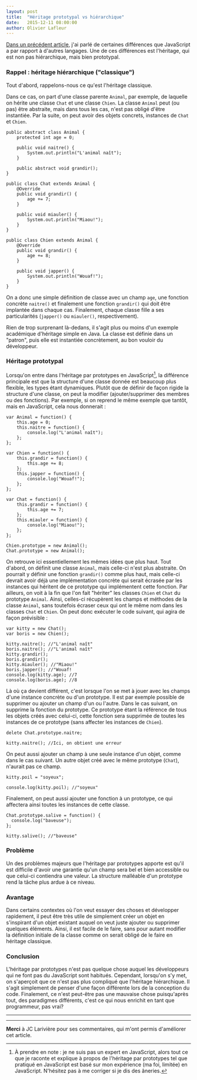 ```yaml
---
layout: post
title:  "Héritage prototypal vs hiérarchique"
date:   2015-12-11 08:00:00
author: Olivier Lafleur
---
```


[Dans un précédent article](/2015/12/04/scala-web-scalajs.html), j'ai parlé de certaines différences que JavaScript a par rapport à d'autres langages.
Une de ces différences est l'héritage, qui est non pas hiérarchique, mais bien prototypal.

### Rappel : héritage hiérarchique ("classique")
Tout d'abord, rappelons-nous ce qu'est l'héritage classique.

Dans ce cas, on part d'une classe parente `Animal`, par exemple, de laquelle on hérite une classe `Chat` et une classe `Chien`. La classe `Animal` peut (ou pas) être abstraite, mais dans tous les cas, n'est pas obligé d'être instantiée. Par la suite, on peut avoir des objets concrets, instances de `Chat` et `Chien`.

<pre><code class="java">public abstract class Animal {
    protected int age = 0;

    public void naitre() {
        System.out.println("L'animal naît");
    }

    public abstract void grandir();
}

public class Chat extends Animal {
    @Override
    public void grandir() {
        age += 7;
    }

    public void miauler() {
        System.out.println("Miaou!");
    }
}

public class Chien extends Animal {
    @Override
    public void grandir() {
        age += 8;
    }

    public void japper() {
        System.out.println("Wouaf!");
    }
}
</code></pre>

On a donc une simple définition de classe avec un champ `age`, une fonction concrète `naitre()` et finalement une fonction `grandir()` qui doit être implantée dans chaque cas. Finalement, chaque classe fille a ses particularités (`japper()` ou `miauler()`, respectivement).

Rien de trop surprenant là-dedans, il s'agit plus ou moins d'un exemple académique d'héritage simple en Java. La classe est définie dans un "patron", puis elle est instantiée concrètement, au bon vouloir du développeur.

### Héritage prototypal

Lorsqu'on entre dans l'héritage par prototypes en JavaScript[^1], la différence principale est que la structure d'une classe donnée est beaucoup plus flexible, les types étant dynamiques. Plutôt que de définir de façon rigide la structure d'une classe, on peut la modifier (ajouter/supprimer des membres ou des fonctions).
Par exemple, si on reprend le même exemple que tantôt, mais en JavaScript, cela nous donnerait :

<pre><code class="javascript">var Animal = function() {
    this.age = 0;
    this.naitre = function() {
        console.log("L'animal naît");
    };
};

var Chien = function() {
    this.grandir = function() {
        this.age += 8;
    };
    this.japper = function() {
        console.log("Wouaf!");
    };
};

var Chat = function() {
    this.grandir = function() {
        this.age += 7;
    };
    this.miauler = function() {
        console.log("Miaou!");
    };
};

Chien.prototype = new Animal();
Chat.prototype = new Animal();
</code></pre>

On retrouve ici essentiellement les mêmes idées que plus haut.
Tout d'abord, on définit une classe `Animal`, mais celle-ci n'est plus abstraite. On pourrait y définir une fonction `grandir()` comme plus haut, mais celle-ci devrait avoir déjà une implémentation concrète qui serait écrasée par les instances qui héritent de ce prototype qui implémentent cette fonction.
Par ailleurs, on voit à la fin que l'on fait "hériter" les classes `Chien` et `Chat` du prototype `Animal`.
Ainsi, celles-ci récupèrent les champs et méthodes de la classe `Animal`, sans toutefois écraser ceux qui ont le même nom dans les classes `Chat` et `Chien`.
On peut donc exécuter le code suivant, qui agira de façon prévisible :

<pre><code class="javascript">var kitty = new Chat();
var boris = new Chien();

kitty.naitre(); //"L'animal naît"
boris.naitre(); //"L'animal naît"
kitty.grandir();
boris.grandir();
kitty.miauler(); //"Miaou!"
boris.japper(); //"Wouaf!
console.log(kitty.age); //7
console.log(boris.age); //8
</code></pre>

Là où ça devient différent, c'est lorsque l'on se met à jouer avec les champs d'une instance concrète ou d'un prototype.
Il est par exemple possible de supprimer ou ajouter un champ d'un ou l'autre. Dans le cas suivant, on supprime la fonction du prototype. Ce prototype étant la référence de tous les objets créés avec celui-ci, cette fonction sera supprimée de toutes les instances de ce prototype (sans affecter les instances de `Chien`).
<pre><code class="javascript">delete Chat.prototype.naitre;

kitty.naitre(); //Ici, on obtient une erreur
</code></pre>

On peut aussi ajouter un champ à une seule instance d'un objet, comme dans le cas suivant. Un autre objet créé avec le même prototype (`Chat`), n'aurait pas ce champ.
<pre><code class="javascript">kitty.poil = "soyeux";

console.log(kitty.poil); //"soyeux"
</code></pre>

Finalement, on peut aussi ajouter une fonction à un prototype, ce qui affectera ainsi toutes les instances de cette classe.

<pre><code class="javascript">Chat.prototype.salive = function() {
  console.log("baveuse");
};

kitty.salive(); //"baveuse"
</code></pre>

### Problème
Un des problèmes majeurs que l'héritage par prototypes apporte est qu'il est difficile d'avoir une garantie qu'un champ sera bel et bien accessible ou que celui-ci contiendra une valeur. La structure malléable d'un prototype rend la tâche plus ardue à ce niveau.

### Avantage
Dans certains contextes où l'on veut essayer des choses et développer rapidement, il peut être très utile de simplement créer un objet en s'inspirant d'un objet existant auquel on veut juste ajouter ou supprimer quelques éléments. Ainsi, il est facile de le faire, sans pour autant modifier la définition initiale de la classe comme on serait obligé de le faire en héritage classique.

### Conclusion
L'héritage par prototypes n'est pas quelque chose auquel les développeurs qui ne font pas du JavaScript sont habitués. Cependant, lorsqu'on s'y met, on s'aperçoit que ce n'est pas plus compliqué que l'héritage hiérarchique. Il s'agit simplement de penser d'une façon différente lors de la conception du code. Finalement, ce n'est peut-être pas une mauvaise chose puisqu'après tout, des paradigmes différents, c'est ce qui nous enrichit en tant que programmeur, pas vrai?

---
---

[^1]: À prendre en note : je ne suis pas un expert en JavaScript, alors tout ce que je raconte et explique à propos de l'héritage par prototypes tel que pratiqué en JavaScript est basé sur mon expérience (ma foi, limitée) en JavaScript. N'hésitez pas à me corriger si je dis des âneries.

**Merci** à JC Larivière pour ses commentaires, qui m'ont permis d'améliorer cet article.
